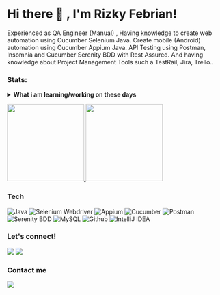 <!---
rizkyfebriann/rizkyfebriann is a ✨ special ✨ repository because its `README.md` (this file) appears on your GitHub profile.
You can click the Preview link to take a look at your changes.
--->

# Hi there 👋 , I'm Rizky Febrian!
Experienced as QA Engineer (Manual) , Having knowledge to create web automation using Cucumber Selenium Java. Create mobile (Android) automation using Cucumber Appium Java. API Testing using Postman, Insomnia and Cucumber Serenity BDD with Rest Assured. And having knowledge about Project Management Tools such a TestRail, Jira, Trello..

### Stats:
<details>
 <summary><strong>What i am learning/working on these days</strong></summary>
    - 🔭 I’m currently Job Seeker</br>
    - 💬 Ask anything about me</br>
    - 👀 I’m interested in Computer, Software and anything all about technology </br>
    - 🌱 I’m currently try to learning Katalon, RobotFramework, Cypress</br>
    - 💞️ I’m looking to collaborate on Startup or Tech company </br>
    - 📫 How to reach me: <a href="mailto:rizkyyfebriann@gmail.com">Email me!</a>  </br>
    - 😄 Pronouns: He/Him </br>
    - ⚡ Fun fact: I'm like cats </br>
</details>
<p align="left">
<a href="https://github.com/rizkyfebriann">
  <img height="180em" src="https://github-readme-stats-eight-theta.vercel.app/api?username=rizkyfebriann&show_icons=true&theme=algolia&include_all_commits=true&count_private=true"/>
  <img height="180em" src="https://github-readme-stats-eight-theta.vercel.app/api/top-langs/?username=rizkyfebriann&layout=compact&langs_count=8&theme=algolia"/>
</a>
</p>

### Tech
![Java](https://img.shields.io/badge/-java-181717?style=for-the-badge&logo=java)
![Selenium Webdriver](https://img.shields.io/badge/-selenium-181717?style=for-the-badge&logo=selenium)
![Appium](https://img.shields.io/badge/-appium-181717?style=for-the-badge&logo=appium)
![Cucumber](https://img.shields.io/badge/-cucumber-181717?style=for-the-badge&logo=cucumber)
![Postman](https://img.shields.io/badge/-postman-181717?style=for-the-badge&logo=postman)
![Serenity BDD](https://img.shields.io/badge/-serenitybdd-181717?style=for-the-badge&logo=serenitybdd)
![MySQL](https://img.shields.io/badge/-mysql-181717?style=for-the-badge&logo=mysql)
![Github](https://img.shields.io/badge/GitHub-100000?style=for-the-badge&logo=github&logoColor=white)
![IntelliJ IDEA](https://img.shields.io/badge/IntelliJIDEA-000000.svg?style=for-the-badge&logo=intellij-idea&logoColor=white)


### Let's connect!
<p>
    <a href="https://www.linkedin.com/in/rizky-febrian-b6ab33239/" target="blank"><img src="https://img.shields.io/badge/-linkedin-181717?style=for-the-badge&logo=linkedin" /></a>
     <a href="https://www.instagram.com/rizkyfebrian13/" target="blank"><img src="https://img.shields.io/badge/-instagram-181717?style=for-the-badge&logo=instagram" /></a>
</p>


### Contact me
<p>
    <a href="mailto: rizkyyfebriann@gmail.com" target="blank"><img src="https://img.shields.io/badge/-gmail-181717?style=for-the-badge&logo=gmail" /></a>
</p>
